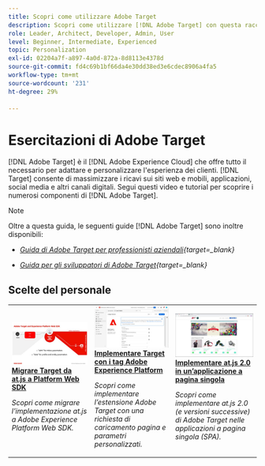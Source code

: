 ```yaml
---
title: Scopri come utilizzare Adobe Target
description: Scopri come utilizzare [!DNL Adobe Target] con questa raccolta di tutorial e video che coprono tutti i suoi componenti.
role: Leader, Architect, Developer, Admin, User
level: Beginner, Intermediate, Experienced
topic: Personalization
exl-id: 02204a7f-a897-4a0d-872a-8d8113e4378d
source-git-commit: fd4c69b1bf66da4e30dd38ed3e6cdec8906a4fa5
workflow-type: tm+mt
source-wordcount: '231'
ht-degree: 29%

---
```


# Esercitazioni di Adobe Target

[!DNL Adobe Target] è il [!DNL Adobe Experience Cloud] che offre tutto il necessario per adattare e personalizzare l&#39;esperienza dei clienti. [!DNL Target] consente di massimizzare i ricavi sui siti web e mobili, applicazioni, social media e altri canali digitali. Segui questi video e tutorial per scoprire i numerosi componenti di [!DNL Adobe Target].

>[!NOTE]
>
>Oltre a questa guida, le seguenti guide [!DNL Adobe Target] sono inoltre disponibili:
>
>* *[Guida di Adobe Target per professionisti aziendali](https://experienceleague.adobe.com/docs/target/using/target-home.html?lang=it){target=_blank}*
>
>* *[Guida per gli sviluppatori di Adobe Target](https://experienceleague.adobe.com/docs/target-dev/developer/overview.html?lang=it){target=_blank}*


<div id="recs-overview-body-1"></div>
<div id="recs-overview-body-2"></div>
<div id="recs-overview-body-3"></div>
<div id="recs-overview-body-4"></div>
<div id="recs-overview-body-5"></div>
<div id="recs-overview-body-6"></div>

## Scelte del personale

<table style="margin-top: 0 !important">
<tr>
  <td>
    <a href="https://experienceleague.adobe.com/docs/platform-learn/migrate-target-to-websdk/introduction.html?lang=it">
      <img alt="Migrare Target da at.js a Platform Web SDK" src="./assets/thumb_websdk.jpg" />
    </a>
    <div>
      <a href="https://experienceleague.adobe.com/docs/platform-learn/migrate-target-to-websdk/introduction.html?lang=it">
    <strong>Migrare Target da at.js a Platform Web SDK</strong>
    </a>
    </div>
    <p>
    <em>Scopri come migrare l’implementazione at.js a Adobe Experience Platform Web SDK.</em>
    <p>
  </td>
  <td>
    <a href="https://experienceleague.adobe.com/docs/platform-learn/implement-in-websites/implement-solutions/target.html"> 
      <img alt="Implementare Target con i tag Adobe Experience Platform" src="./assets/add-adobe-target.jpg"/>
    </a>
    <div>
      <a href="https://experienceleague.adobe.com/docs/platform-learn/implement-in-websites/implement-solutions/target.html">
    <strong>Implementare Target con i tag Adobe Experience Platform</strong>
    </a>
    </div>
    <p>
    <em>Scopri come implementare l’estensione Adobe Target con una richiesta di caricamento pagina e parametri personalizzati.</em>
    <p>
  </td>
   <td>
    <a href="https://experienceleague.adobe.com/docs/target-learn/tutorials/implementation/implement-atjs-20-in-a-single-page-application.html">
      <img alt="Implementare at.js 2.0 di Adobe Target in un’applicazione a pagina singola (SPA)" src="./assets/26248.png" />
    </a>
    <div>
    <a href="https://experienceleague.adobe.com/docs/target-learn/tutorials/implementation/implement-atjs-20-in-a-single-page-application.html">
    <strong>Implementare at.js 2.0 in un’applicazione a pagina singola</strong>
    </a>
    </div>
    <p>
    <em> Scopri come implementare at.js 2.0 (e versioni successive) di Adobe Target nelle applicazioni a pagina singola (SPA).</em>
    <p>
  </td>
</tr>
</table>